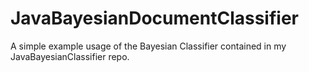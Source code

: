 # JavaBayesianDocumentClassifier
A simple example usage of the Bayesian Classifier contained in my JavaBayesianClassifier repo.
